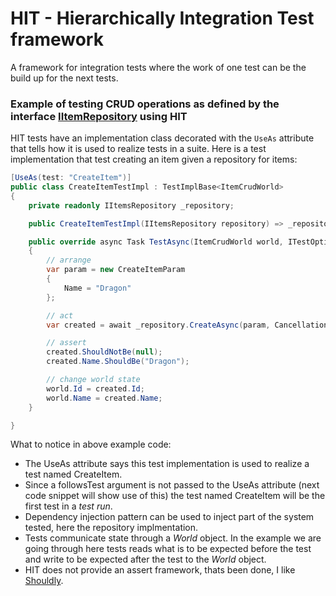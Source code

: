 # HIT - Hierarchically Integration Test framework

A framework for integration tests where the work of one test can be the build up for the next tests.

### Example of testing CRUD operations as defined by the interface [IItemRepository](https://github.com/Aha43/Hit/blob/main/sample_system_src/Items.Specification/IItemsRepository.cs) using HIT

HIT tests have an implementation class decorated with the `UseAs` attribute that tells how it is used to realize tests in a suite. Here is a test implementation that test creating an item given a repository for items:
```csharp
[UseAs(test: "CreateItem")]
public class CreateItemTestImpl : TestImplBase<ItemCrudWorld>
{
    private readonly IItemsRepository _repository;

    public CreateItemTestImpl(IItemsRepository repository) => _repository = repository;

    public override async Task TestAsync(ItemCrudWorld world, ITestOptions options)
    {
        // arrange
        var param = new CreateItemParam
        {
            Name = "Dragon"
        };

        // act
        var created = await _repository.CreateAsync(param, CancellationToken.None);

        // assert
        created.ShouldNotBe(null);
        created.Name.ShouldBe("Dragon");

        // change world state
        world.Id = created.Id;
        world.Name = created.Name;
    }

}

```
What to notice in above example code:
* The UseAs attribute says this test implementation is used to realize a test named CreateItem.
* Since a followsTest argument is not passed to the UseAs attribute (next code snippet will show use of this) the test named CreateItem will be the first test in a *test run*.
* Dependency injection pattern can be used to inject part of the system tested, here the repository implmentation.
* Tests communicate state through a *World* object. In the example we are going through here tests reads what is to be expected before the test and write to be expected after the test to the *World* object.
* HIT does not provide an assert framework, thats been done, I like [Shouldly](https://github.com/shouldly/shouldly). 
